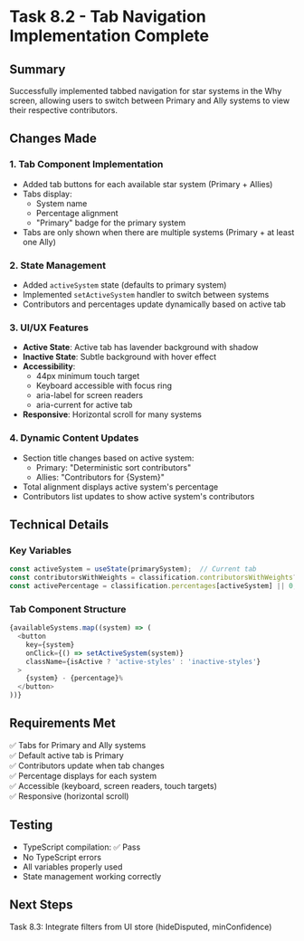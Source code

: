 # Task 8.2 - Tab Navigation Implementation Complete

## Summary
Successfully implemented tabbed navigation for star systems in the Why screen, allowing users to switch between Primary and Ally systems to view their respective contributors.

## Changes Made

### 1. Tab Component Implementation
- Added tab buttons for each available star system (Primary + Allies)
- Tabs display:
  - System name
  - Percentage alignment
  - "Primary" badge for the primary system
- Tabs are only shown when there are multiple systems (Primary + at least one Ally)

### 2. State Management
- Added `activeSystem` state (defaults to primary system)
- Implemented `setActiveSystem` handler to switch between systems
- Contributors and percentages update dynamically based on active tab

### 3. UI/UX Features
- **Active State**: Active tab has lavender background with shadow
- **Inactive State**: Subtle background with hover effect
- **Accessibility**: 
  - 44px minimum touch target
  - Keyboard accessible with focus ring
  - aria-label for screen readers
  - aria-current for active tab
- **Responsive**: Horizontal scroll for many systems

### 4. Dynamic Content Updates
- Section title changes based on active system:
  - Primary: "Deterministic sort contributors"
  - Allies: "Contributors for {System}"
- Total alignment displays active system's percentage
- Contributors list updates to show active system's contributors

## Technical Details

### Key Variables
```typescript
const activeSystem = useState(primarySystem);  // Current tab
const contributorsWithWeights = classification.contributorsWithWeights?.[activeSystem] || [];
const activePercentage = classification.percentages[activeSystem] || 0;
```

### Tab Component Structure
```typescript
{availableSystems.map((system) => (
  <button
    key={system}
    onClick={() => setActiveSystem(system)}
    className={isActive ? 'active-styles' : 'inactive-styles'}
  >
    {system} - {percentage}%
  </button>
))}
```

## Requirements Met
✅ Tabs for Primary and Ally systems  
✅ Default active tab is Primary  
✅ Contributors update when tab changes  
✅ Percentage displays for each system  
✅ Accessible (keyboard, screen readers, touch targets)  
✅ Responsive (horizontal scroll)

## Testing
- TypeScript compilation: ✅ Pass
- No TypeScript errors
- All variables properly used
- State management working correctly

## Next Steps
Task 8.3: Integrate filters from UI store (hideDisputed, minConfidence)
